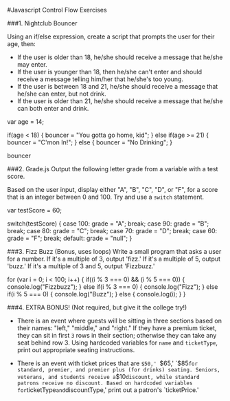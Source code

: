 #Javascript Control Flow Exercises

###1. Nightclub Bouncer

Using an if/else expression, create a script that prompts the user for their age, then:

  * If the user is older than 18, he/she should receive a message that he/she may enter.
  * If the user is younger than 18, then he/she can't enter and should receive a message telling him/her that he/she's too young.
  * If the user is between 18 and 21, he/she should receive a message that he/she can enter, but not drink.
  * If the user is older than 21, he/she should receive a message that he/she can both enter and drink.

var age = 14;

if(age < 18) {
      bouncer = "You gotta go home, kid";
  } else if(age >= 21) {
      bouncer = "C'mon In!";
  } else {
      bouncer = "No Drinking";
  }

bouncer

###2. Grade.js
Output the following letter grade from a variable with a test score. 

Based on the user input, display either "A", "B", "C", "D", or "F", for a score that is an integer between 0 and 100. Try and use a `switch` statement.

var testScore = 60;

switch(testScore) {
  case 100:
    grade = "A";
    break;
  case 90:
    grade = "B";
    break;
  case 80:
    grade = "C";
    break;
  case 70:
    grade = "D";
    break;
  case 60:
    grade = "F";
    break;
  default:
    grade = "null";
}

###3. Fizz Buzz (Bonus, uses loops)
Write a small program that asks a user for a number. If it's a multiple of 3, output 'fizz.' If it's a multiple of 5, output 'buzz.' If it's a multiple of 3 and 5, output 'Fizzbuzz.' 


for (var i = 0; i < 100; i++) {
  if((i % 3 === 0) && (i % 5 === 0)) {
    console.log("Fizzbuzz");
  } else if(i % 3 === 0) {
    console.log("Fizz");
  } else if(i % 5 === 0) {
    console.log("Buzz");
  } else {
    console.log(i);
  }
}

###4. EXTRA BONUS! (Not required, but give it the college try!)

- There is an event where guests will be sitting in three sections based on their names: "left," "middle," and "right." If they have a premium ticket, they can sit in first `3` rows in their section; otherwise they can take any seat behind row 3. Using hardcoded variables for `name` and `ticketType`, print out appropriate seating instructions.

- There is an event with ticket prices that are `$50,' `$65,' `$85` for standard, premier, and premier plus (for drinks) seating. Seniors, veterans, and students receive a `$10` discount, while standard patrons receive no discount. Based on hardcoded variables for `ticketType` and `discountType,' print out a patron's `ticketPrice.'
